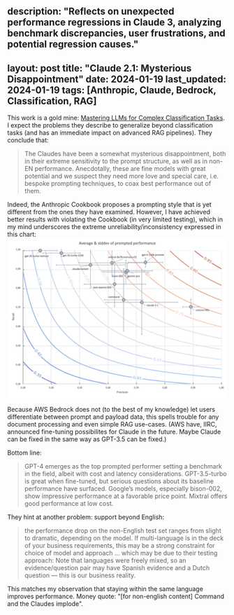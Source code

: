 description: "Reflects on unexpected performance regressions in Claude 3, analyzing benchmark discrepancies, user frustrations, and potential regression causes."
---
layout: post
title: "Claude 2.1: Mysterious Disappointment"
date: 2024-01-19
last_updated: 2024-01-19
tags: [Anthropic, Claude, Bedrock, Classification, RAG]
---

This work is a gold mine: [Mastering LLMs for Complex Classification Tasks](https://medium.com/@olaf.lenzmann/mastering-llms-for-complex-classification-tasks-64f0bda2edf3). I expect the problems they describe to generalize beyond classification tasks (and has an immediate impact on advanced RAG pipelines). They conclude that:
> The Claudes have been a somewhat mysterious disappointment, both in their extreme sensitivity to the prompt structure, as well as in non-EN performance. Anecdotally, these are fine models with great potential and we suspect they need more love and special care, i.e. bespoke prompting techniques, to coax best performance out of them.

Indeed, the Anthropic Cookbook proposes a prompting style that is yet different from the ones they have examined. However, I have achieved better results with violating the Cookbook (in very limited testing), which in my mind underscores the extreme unreliability/inconsistency expressed in this chart: \
![Chart #1](assets/img/claude21-disappointment.png)

Because AWS Bedrock does not (to the best of my knowledge) let users differentiate between prompt and payload data, this spells trouble for any document processing and even simple RAG use-cases.
(AWS have, IIRC, announced fine-tuning possibilites for Claude in the future. Maybe Claude can be fixed in the same way as GPT-3.5 can be fixed.)
 
Bottom line:
> GPT-4 emerges as the top prompted performer setting a benchmark in the field, albeit with cost and latency considerations. GPT-3.5-turbo is great when fine-tuned, but serious questions about its baseline performance have surfaced. Google’s models, especially bison-002, show impressive performance at a favorable price point. Mixtral offers good performance at low cost.

They hint at another problem: support beyond English:
> the performance drop on the non-English test set ranges from slight to dramatic, depending on the model. If multi-language is in the deck of your business requirements, this may be a strong constraint for choice of model and approach
... which may be due to their testing approach:
> Note that languages were freely mixed, so an evidence/question pair may have Spanish evidence and a Dutch question — this is our business reality.

This matches my observation that staying within the same language improves performance. Money quote: "[for non-english content] Command and the Claudes implode".